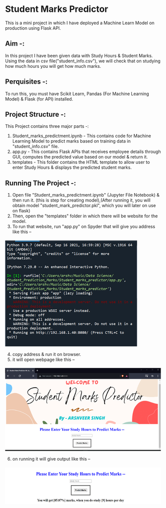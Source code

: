 
# Student Marks Predictor 

This is a mini project in which I have deployed a Machine Learn Model on production using Flask API.

## Aim -:

In this project I have been given data with Study Hours & Student Marks.
Using the data in csv file("student_info.csv"), we will check that on studying how much hours you will get how much marks.

## Perquisites -:

To run this, you must have Scikit Learn, Pandas (For Machine Learning Model) & Flask (for API) installed.

## Project Structure -:

This Project contains three major parts -:
1. Student_marks_predictment.ipynb - This contains code for Machine Learning Model to predict marks based on training data in "student_info.csv" file.
2. app.py - This contains Flask APIs that receives employee details through GUI, computes the predicted value based on our model & return it. 
3. templates - This folder contains the HTML template to allow user to enter Study Hours & displays the predicted student marks.

## Running The Project -:

1. Open file "Student_marks_predictment.ipynb" (Jupyter File Notebook) & then run it. (this is step for creating model),(After running it, you will obtain model "student_mark_predictor.pkl", which you will later on use on flask)
2. Then, open the "templates" folder in which there will be website for the model.
3. To run that website, run "app.py" on Spyder that will give you address like this –

####

![Picture1.png](https://github.com/ArshveerSinghArora/Student_Marks_Predictor/blob/master/static/images/Picture1.png?raw=true)

4. copy address & run it on browser.
5. it will open webpage like this –

####

![Picture2.png](https://github.com/ArshveerSinghArora/Student_Marks_Predictor/blob/master/static/images/Picture2.png?raw=true)

6. on running it will give output like this –
####

![Picture3.png](https://github.com/ArshveerSinghArora/Student_Marks_Predictor/blob/master/static/images/Picture3.png?raw=true)
